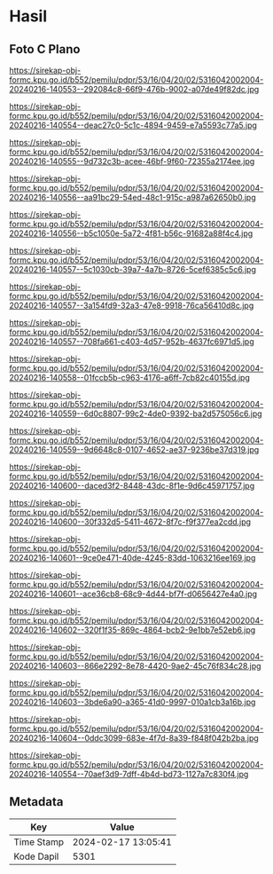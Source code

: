 # Hasil

## Foto C Plano

https://sirekap-obj-formc.kpu.go.id/b552/pemilu/pdpr/53/16/04/20/02/5316042002004-20240216-140553--292084c8-66f9-476b-9002-a07de49f82dc.jpg

https://sirekap-obj-formc.kpu.go.id/b552/pemilu/pdpr/53/16/04/20/02/5316042002004-20240216-140554--deac27c0-5c1c-4894-9459-e7a5593c77a5.jpg

https://sirekap-obj-formc.kpu.go.id/b552/pemilu/pdpr/53/16/04/20/02/5316042002004-20240216-140555--9d732c3b-acee-46bf-9f60-72355a2174ee.jpg

https://sirekap-obj-formc.kpu.go.id/b552/pemilu/pdpr/53/16/04/20/02/5316042002004-20240216-140556--aa91bc29-54ed-48c1-915c-a987a62650b0.jpg

https://sirekap-obj-formc.kpu.go.id/b552/pemilu/pdpr/53/16/04/20/02/5316042002004-20240216-140556--b5c1050e-5a72-4f81-b56c-91682a88f4c4.jpg

https://sirekap-obj-formc.kpu.go.id/b552/pemilu/pdpr/53/16/04/20/02/5316042002004-20240216-140557--5c1030cb-39a7-4a7b-8726-5cef6385c5c6.jpg

https://sirekap-obj-formc.kpu.go.id/b552/pemilu/pdpr/53/16/04/20/02/5316042002004-20240216-140557--3a154fd9-32a3-47e8-9918-76ca56410d8c.jpg

https://sirekap-obj-formc.kpu.go.id/b552/pemilu/pdpr/53/16/04/20/02/5316042002004-20240216-140557--708fa661-c403-4d57-952b-4637fc6971d5.jpg

https://sirekap-obj-formc.kpu.go.id/b552/pemilu/pdpr/53/16/04/20/02/5316042002004-20240216-140558--01fccb5b-c963-4176-a6ff-7cb82c40155d.jpg

https://sirekap-obj-formc.kpu.go.id/b552/pemilu/pdpr/53/16/04/20/02/5316042002004-20240216-140559--6d0c8807-99c2-4de0-9392-ba2d575056c6.jpg

https://sirekap-obj-formc.kpu.go.id/b552/pemilu/pdpr/53/16/04/20/02/5316042002004-20240216-140559--9d6648c8-0107-4652-ae37-9236be37d319.jpg

https://sirekap-obj-formc.kpu.go.id/b552/pemilu/pdpr/53/16/04/20/02/5316042002004-20240216-140600--daced3f2-8448-43dc-8f1e-9d6c45971757.jpg

https://sirekap-obj-formc.kpu.go.id/b552/pemilu/pdpr/53/16/04/20/02/5316042002004-20240216-140600--30f332d5-5411-4672-8f7c-f9f377ea2cdd.jpg

https://sirekap-obj-formc.kpu.go.id/b552/pemilu/pdpr/53/16/04/20/02/5316042002004-20240216-140601--9ce0e471-40de-4245-83dd-1063216ee169.jpg

https://sirekap-obj-formc.kpu.go.id/b552/pemilu/pdpr/53/16/04/20/02/5316042002004-20240216-140601--ace36cb8-68c9-4d44-bf7f-d0656427e4a0.jpg

https://sirekap-obj-formc.kpu.go.id/b552/pemilu/pdpr/53/16/04/20/02/5316042002004-20240216-140602--320f1f35-869c-4864-bcb2-9e1bb7e52eb6.jpg

https://sirekap-obj-formc.kpu.go.id/b552/pemilu/pdpr/53/16/04/20/02/5316042002004-20240216-140603--866e2292-8e78-4420-9ae2-45c76f834c28.jpg

https://sirekap-obj-formc.kpu.go.id/b552/pemilu/pdpr/53/16/04/20/02/5316042002004-20240216-140603--3bde6a90-a365-41d0-9997-010a1cb3a16b.jpg

https://sirekap-obj-formc.kpu.go.id/b552/pemilu/pdpr/53/16/04/20/02/5316042002004-20240216-140604--0ddc3099-683e-4f7d-8a39-f848f042b2ba.jpg

https://sirekap-obj-formc.kpu.go.id/b552/pemilu/pdpr/53/16/04/20/02/5316042002004-20240216-140554--70aef3d9-7dff-4b4d-bd73-1127a7c830f4.jpg


## Metadata

| Key        | Value               |
| ---------- | ------------------- |
| Time Stamp | 2024-02-17 13:05:41 |
| Kode Dapil | 5301                |



